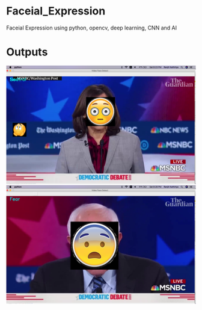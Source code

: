 # Faceial_Expression
Faceial Expression using python, opencv, deep learning, CNN and AI

# Outputs 
<img src="./Outputs/Screenshot 2020-06-13 at 8.23.54 PM.png" title="working" alt="working">

<img src="./Outputs/Screenshot 2020-06-13 at 8.28.29 PM.png" title="working" alt="working">
